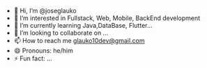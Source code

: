 - 👋 Hi, I’m @joseglauko
- 👀 I’m interested in Fullstack, Web, Mobile, BackEnd development
- 🌱 I’m currently learning Java,DataBase, Flutter...
- 💞️ I’m looking to collaborate on ...
- 📫 How to reach me glauko10dev@gmail.com
- 😄 Pronouns: he/him
- ⚡ Fun fact: ...

<!---
joseglauko/joseglauko is a ✨ special ✨ repository because its `README.md` (this file) appears on your GitHub profile.
You can click the Preview link to take a look at your changes.
--->
